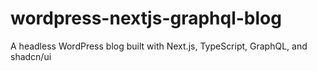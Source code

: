 # wordpress-nextjs-graphql-blog
A headless WordPress blog built with Next.js, TypeScript, GraphQL, and shadcn/ui
